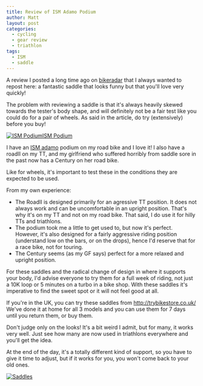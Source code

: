 ```yaml
---
title: Review of ISM Adamo Podium
author: Matt
layout: post
categories:
  - cycling
  - gear review
  - triathlon
tags:
  - ISM
  - saddle
---
```

A review I posted a long time ago on <a title="ISM Adamo Podium saddle review on bikeradar.com" href="http://www.bikeradar.com/gear/category/components/saddles/product/review-ism-adamo-podium-37561">bikeradar</a> that I always wanted to repost here: a fantastic saddle that looks funny but that you'll love very quickly!

The problem with reviewing a saddle is that it's always heavily skewed towards the tester's body shape, and will definitely not be a fair test like you could do for a pair of wheels. As said in the article, do try (extensively) before you buy!

<p class="attachement"><a href="{{ "podium.jpg" | image_path | cdn }}" title="ISM Podium" rel="lightbox[6173]"><img src="{{ "podium_r300.jpg" | image_path | cdn }}" alt="ISM Podium" /><span>ISM Podium</span></a></p>

I have an <a title="ISM Seats" href="http://www.ismseat.com/">ISM adamo</a> podium on my road bike and I love it! I also have a roadII on my TT, and my girlfriend who suffered horribly from saddle sore in the past now has a Century on her road bike.

Like for wheels, it's important to test these in the conditions they are expected to be used.

From my own experience:

*   The RoadII is designed primarily for an agressive TT position. It does not always work and can be uncomfortable in an upright position. That's why it's on my TT and not on my road bike. That said, I do use it for hilly TTs and triathlons.
*   The podium took me a little to get used to, but now it's perfect. However, it's also designed for a fairly aggressive riding position (understand low on the bars, or on the drops), hence I'd reserve that for a race bike, not for touring.
*   The Century seems (as my GF says) perfect for a more relaxed and upright position.

For these saddles and the radical change of design in where it supports your body, I'd advise everyone to try them for a full week of riding, not just a 10K loop or 5 minutes on a turbo in a bike shop. With these saddles it's imperative to find the sweet spot or it will not feel good at all.

If you're in the UK, you can try these saddles from http://trybikestore.co.uk/ We've done it at home for all 3 models and you can use them for 7 days until you return them, or buy them.

Don't judge only on the looks! It's a bit weird I admit, but for many, it works very well. Just see how many are now used in triathlons everywhere and you'll get the idea.

At the end of the day, it's a totally different kind of support, so you have to give it time to adjust, but if it works for you, you won't come back to your old ones.

<p class="attachement"><a href="{{ "IMG_1952.jpg" | image_path | cdn }}" title="Saddles" rel="lightbox[6173]"><img src="{{ "IMG_1952_r300.jpg" | image_path | cdn }}" alt="Saddles" /></a></p>